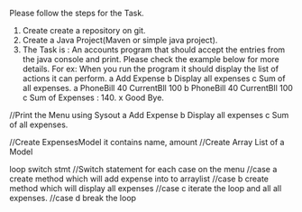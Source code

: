 Please follow the steps for the Task.

1. Create create a repository on git.
2. Create a Java Project(Maven or simple java project).
3. The Task is : An accounts program that should accept the entries from the java console and print. Please check the example below for more details.
For ex: When you run the program it should display the list of actions it can perform.
a Add Expense
b Display all expenses
c Sum of all expenses.
a
PhoneBill 40
CurrentBll 100
b
PhoneBill 40
CurrentBll 100
c
Sum of Expenses : 140.
x
Good Bye.


//Print the Menu using Sysout
a Add Expense
b Display all expenses
c Sum of all expenses.

//Create ExpensesModel it contains name, amount
//Create Array List of a Model

loop switch stmt
//Switch statement for each case on the menu
//case a create method which will add expense into to arraylist
//case b create method which will display all expenses
//case c iterate the loop and all all expenses.
//case d break the loop


